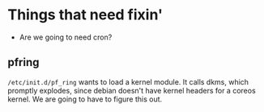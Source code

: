 Things that need fixin'
=======================

- Are we going to need cron?


pfring
------

`/etc/init.d/pf_ring` wants to load a kernel module.
It calls dkms, which promptly explodes,
since debian doesn't have kernel headers for a coreos kernel.
We are going to have to figure this out.
